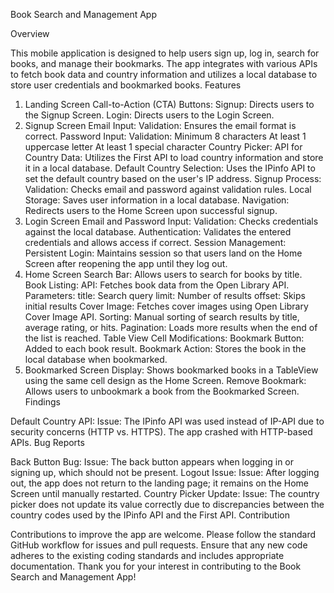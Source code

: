 Book Search and Management App

Overview

This mobile application is designed to help users sign up, log in, search for books, and manage their bookmarks. The app integrates with various APIs to fetch book data and country information and utilizes a local database to store user credentials and bookmarked books.
Features

1. Landing Screen
Call-to-Action (CTA) Buttons:
Signup: Directs users to the Signup Screen.
Login: Directs users to the Login Screen.
2. Signup Screen
Email Input:
Validation: Ensures the email format is correct.
Password Input:
Validation:
Minimum 8 characters
At least 1 uppercase letter
At least 1 special character
Country Picker:
API for Country Data: Utilizes the First API to load country information and store it in a local database.
Default Country Selection: Uses the IPinfo API to set the default country based on the user's IP address.
Signup Process:
Validation: Checks email and password against validation rules.
Local Storage: Saves user information in a local database.
Navigation: Redirects users to the Home Screen upon successful signup.
3. Login Screen
Email and Password Input:
Validation: Checks credentials against the local database.
Authentication: Validates the entered credentials and allows access if correct.
Session Management:
Persistent Login: Maintains session so that users land on the Home Screen after reopening the app until they log out.
4. Home Screen
Search Bar: Allows users to search for books by title.
Book Listing:
API: Fetches book data from the Open Library API.
Parameters:
title: Search query
limit: Number of results
offset: Skips initial results
Cover Image: Fetches cover images using Open Library Cover Image API.
Sorting: Manual sorting of search results by title, average rating, or hits.
Pagination: Loads more results when the end of the list is reached.
Table View Cell Modifications:
Bookmark Button: Added to each book result.
Bookmark Action: Stores the book in the local database when bookmarked.
5. Bookmarked Screen
Display: Shows bookmarked books in a TableView using the same cell design as the Home Screen.
Remove Bookmark: Allows users to unbookmark a book from the Bookmarked Screen.
Findings

Default Country API:
Issue: The IPinfo API was used instead of IP-API due to security concerns (HTTP vs. HTTPS). The app crashed with HTTP-based APIs.
Bug Reports

Back Button Bug:
Issue: The back button appears when logging in or signing up, which should not be present.
Logout Issue:
Issue: After logging out, the app does not return to the landing page; it remains on the Home Screen until manually restarted.
Country Picker Update:
Issue: The country picker does not update its value correctly due to discrepancies between the country codes used by the IPinfo API and the First API.
Contribution

Contributions to improve the app are welcome. Please follow the standard GitHub workflow for issues and pull requests. Ensure that any new code adheres to the existing coding standards and includes appropriate documentation.
Thank you for your interest in contributing to the Book Search and Management App!
